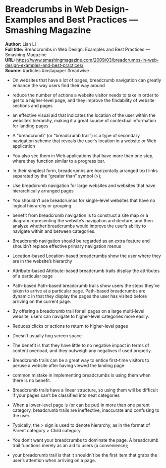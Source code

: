 # Breadcrumbs in Web Design- Examples and Best Practices — Smashing Magazine

**Author:** Lian Li  
**Full title:** Breadcrumbs in Web Design: Examples and Best Practices — Smashing Magazine  
**URL:** https://www.smashingmagazine.com/2009/03/breadcrumbs-in-web-design-examples-and-best-practices/  
**Source:** #articles #instapaper #readwise

- On websites that have a lot of pages, breadcrumb navigation can greatly enhance the way users find their way around 
   
- reduce the number of actions a website visitor needs to take in order to get to a higher-level page, and they improve the findability of website sections and pages 
   
- an effective visual aid that indicates the location of the user within the website’s hierarchy, making it a great source of contextual information for landing pages 
   
- A “breadcrumb” (or “breadcrumb trail”) is a type of secondary navigation scheme that reveals the user’s location in a website or Web application 
   
- You also see them in Web applications that have more than one step, where they function similar to a progress bar. 
   
- In their simplest form, breadcrumbs are horizontally arranged text links separated by the “greater than” symbol (>); 
   
- Use breadcrumb navigation for large websites and websites that have hierarchically arranged pages 
   
- You shouldn’t use breadcrumbs for single-level websites that have no logical hierarchy or grouping 
   
- benefit from breadcrumb navigation is to construct a site map or a diagram representing the website’s navigation architecture, and then analyze whether breadcrumbs would improve the user’s ability to navigate within and between categories. 
   
- Breadcrumb navigation should be regarded as an extra feature and shouldn’t replace effective primary navigation menus 
   
- Location-based Location-based breadcrumbs show the user where they are in the website’s hierarchy 
   
- Attribute-based Attribute-based breadcrumb trails display the attributes of a particular page 
   
- Path-based Path-based breadcrumb trails show users the steps they’ve taken to arrive at a particular page. Path-based breadcrumbs are dynamic in that they display the pages the user has visited before arriving on the current page. 
   
- By offering a breadcrumb trail for all pages on a large multi-level website, users can navigate to higher-level categories more easily. 
   
- Reduces clicks or actions to return to higher-level pages 
   
- Doesn’t usually hog screen space 
   
- The benefit is that they have little to no negative impact in terms of content overload, and they outweigh any negatives if used properly. 
   
- Breadcrumb trails can be a great way to entice first-time visitors to peruse a website after having viewed the landing page 
   
- common mistake in implementing breadcrumbs is using them when there is no benefit. 
   
- Breadcrumb trails have a linear structure, so using them will be difficult if your pages can’t be classified into neat categories 
   
- When a lower-level page is (or can be put) in more than one parent category, breadcrumb trails are ineffective, inaccurate and confusing to the user. 
   
- Typically, the > sign is used to denote hierarchy, as in the format of Parent category > Child category. 
   
- You don’t want your breadcrumbs to dominate the page. A breadcrumb trail functions merely as an aid to users (a convenience); 
   
- your breadcrumb trail is that it shouldn’t be the first item that grabs the user’s attention when arriving on a page. 
   
